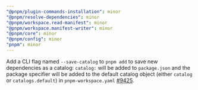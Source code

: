 ```yaml
---
"@pnpm/plugin-commands-installation": minor
"@pnpm/resolve-dependencies": minor
"@pnpm/workspace.read-manifest": minor
"@pnpm/workspace.manifest-writer": minor
"@pnpm/core": minor
"@pnpm/config": minor
"pnpm": minor
---
```


Add a CLI flag named `--save-catalog` to `pnpm add` to save new dependencies as a catalog: `catalog:` will be added to `package.json` and the package specifier will be added to the default catalog object (either `catalog` or `catalogs.default`) in `pnpm-workspace.yaml` [#9425](https://github.com/pnpm/pnpm/issues/9425).
